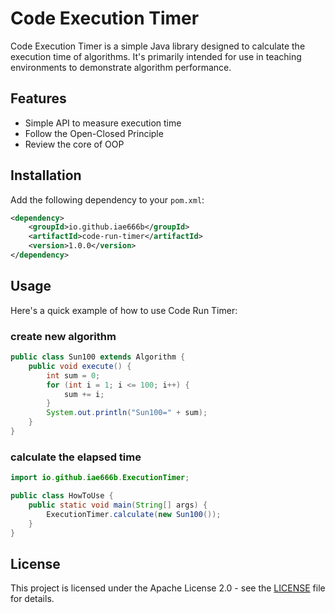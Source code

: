 # Code Execution Timer

Code Execution Timer is a simple Java library designed to calculate the execution time of algorithms. It's primarily intended for use in teaching environments to demonstrate algorithm performance.

## Features

- Simple API to measure execution time
- Follow the Open-Closed Principle
- Review the core of OOP

## Installation

Add the following dependency to your `pom.xml`:

```xml
<dependency>
    <groupId>io.github.iae666b</groupId>
    <artifactId>code-run-timer</artifactId>
    <version>1.0.0</version>
</dependency>
```

## Usage

Here's a quick example of how to use Code Run Timer:

### create new algorithm
```java
public class Sun100 extends Algorithm {
    public void execute() {
        int sum = 0;
        for (int i = 1; i <= 100; i++) {
            sum += i;
        }
        System.out.println("Sun100=" + sum);
    }
}
```

### calculate the elapsed time
```java
import io.github.iae666b.ExecutionTimer;

public class HowToUse {
    public static void main(String[] args) {
        ExecutionTimer.calculate(new Sun100());
    }
}
```

## License

This project is licensed under the Apache License 2.0 - see the [LICENSE](LICENSE) file for details.

